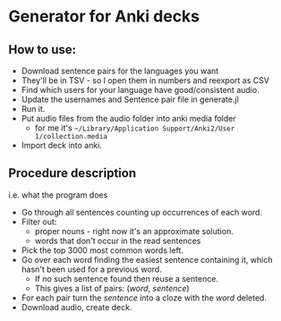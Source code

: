 # Generator for Anki decks

## How to use:

* Download sentence pairs for the languages you want
* They'll be in TSV - so I open them in numbers and reexport as CSV
* Find which users for your language have good/consistent audio.
* Update the usernames and Sentence pair file in generate.jl
* Run it.
* Put audio files from the audio folder into anki media folder
  * for me it's `~/Library/Application Support/Anki2/User 1/collection.media`
* Import deck into anki.

## Procedure description
i.e. what the program does

* Go through all sentences counting up occurrences of each word.
* Filter out:
  * proper nouns - right now it's an approximate solution.
  * words that don't occur in the read sentences
* Pick the top 3000 most common words left.
* Go over each word finding the easiest sentence containing it, which hasn't been used for a previous word.
  * If no such sentence found then reuse a sentence.
  * This gives a list of pairs: (*word*, *sentence*)
* For each pair turn the *sentence* into a cloze with the *word* deleted.
* Download audio, create deck.